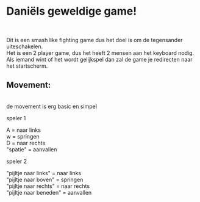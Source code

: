 <h1> Daniëls geweldige game! </h1> <br>

Dit is een smash like fighting game dus het doel is om de tegensander uiteschakelen. <br>
Het is een 2 player game, dus het heeft 2 mensen aan het keyboard nodig. <br>
Als iemand wint of het wordt gelijkspel dan zal de game je redirecten naar het startscherm. <br>

<h2> Movement: </h2> <br>
de movement is erg basic en simpel <br>

speler 1 <br>

A = naar links <br>
w = springen <br>
D = naar rechts <br>
"spatie" = aanvallen <br>

speler 2 <br>

"pijltje naar links" = naar links <br>
"pijltje naar boven" = springen <br>
"pijltje naar rechts" = naar rechts <br>
"pijltje naar beneden" = aanvallen <br>
